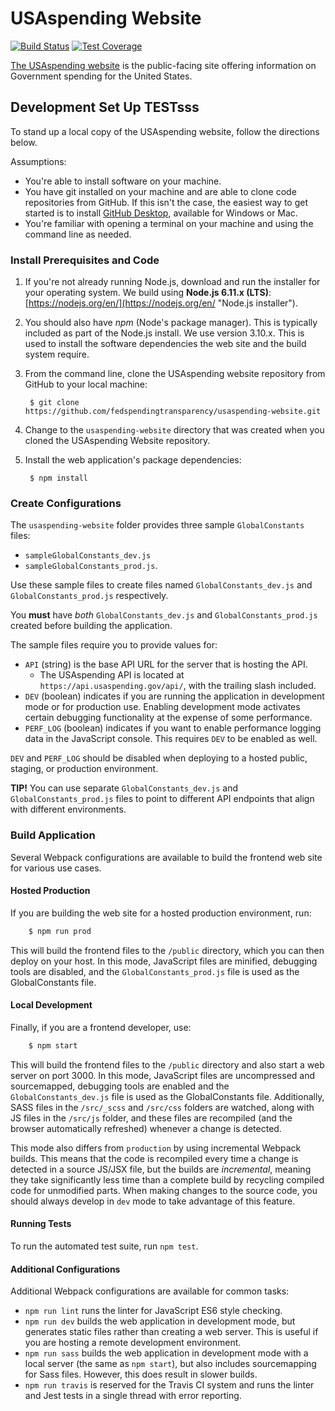 # USAspending Website

[![Build Status](https://travis-ci.org/fedspendingtransparency/usaspending-website.svg?branch=dev)](https://travis-ci.org/fedspendingtransparency/usaspending-website) [![Test Coverage](https://codeclimate.com/github/fedspendingtransparency/usaspending-website/badges/coverage.svg)](https://codeclimate.com/github/fedspendingtransparency/usaspending-website/coverage)

[The USAspending website](https://beta.usaspending.gov/) is the public-facing site offering information on Government spending for the United States.

## Development Set Up TESTsss

To stand up a local copy of the USAspending website, follow the directions below.

Assumptions:

* You're able to install software on your machine.
* You have git installed on your machine and are able to clone code repositories from GitHub. If this isn't the case, the easiest way to get started is to install [GitHub Desktop](https://desktop.github.com/ "GitHub desktop"), available for Windows or Mac.
* You're familiar with opening a terminal on your machine and using the command line as needed.


### Install Prerequisites and Code

1. If you're not already running Node.js, download and run the installer for your operating system. We build using **Node.js 6.11.x (LTS)**: [https://nodejs.org/en/](https://nodejs.org/en/ "Node.js installer").

2. You should also have *npm* (Node's package manager). This is typically included as part of the Node.js install. We use version 3.10.x. This is used to install the software dependencies the web site and the build system require.

3. From the command line, clone the USAspending website repository from GitHub to your local machine:

        $ git clone https://github.com/fedspendingtransparency/usaspending-website.git

4. Change to the `usaspending-website` directory that was created when you cloned the USAspending Website repository.

5. Install the web application's package dependencies:

        $ npm install


### Create Configurations

The `usaspending-website` folder provides three sample `GlobalConstants` files:

 * `sampleGlobalConstants_dev.js`
 * `sampleGlobalConstants_prod.js`.

Use these sample files to create files named `GlobalConstants_dev.js` and `GlobalConstants_prod.js` respectively.

You **must** have *both* `GlobalConstants_dev.js` and `GlobalConstants_prod.js` created before building the application. 

The sample files require you to provide values for:

* `API` (string) is the base API URL for the server that is hosting the API.
	* The USAspending API is located at `https://api.usaspending.gov/api/`, with the trailing slash included.
* `DEV` (boolean) indicates if you are running the application in development mode or for production use. Enabling development mode activates certain debugging functionality at the expense of some performance.
* `PERF_LOG` (boolean) indicates if you want to enable performance logging data in the JavaScript console. This requires `DEV` to be enabled as well.

`DEV` and `PERF_LOG` should be disabled when deploying to a hosted public, staging, or production environment.

**TIP!** You can use separate `GlobalConstants_dev.js` and `GlobalConstants_prod.js` files to point to different API endpoints that align with different environments.

### Build Application

Several Webpack configurations are available to build the frontend web site for various use cases.

#### Hosted Production

If you are building the web site for a hosted production environment, run:

```bash
	$ npm run prod
```
This will build the frontend files to the `/public` directory, which you can then deploy on your host. In this mode, JavaScript files are minified, debugging tools are disabled, and the `GlobalConstants_prod.js` file is used as the GlobalConstants file.

#### Local Development

Finally, if you are a frontend developer, use:

```bash
	$ npm start
```

This will build the frontend files to the `/public` directory and also start a web server on port 3000. In this mode, JavaScript files are uncompressed and sourcemapped, debugging tools are enabled and the `GlobalConstants_dev.js` file is used as the GlobalConstants file. Additionally, SASS files in the `/src/_scss` and `/src/css` folders are watched, along with JS files in the `/src/js` folder, and these files are recompiled (and the browser automatically refreshed) whenever a change is detected.

This mode also differs from `production` by using incremental Webpack builds. This means that the code is recompiled every time a change is detected in a source JS/JSX file, but the builds are *incremental*, meaning they take significantly less time than a complete build by recycling compiled code for unmodified parts. When making changes to the source code, you should always develop in `dev` mode to take advantage of this feature.

#### Running Tests

To run the automated test suite, run `npm test`.

#### Additional Configurations

Additional Webpack configurations are available for common tasks:

* `npm run lint` runs the linter for JavaScript ES6 style checking.
* `npm run dev` builds the web application in development mode, but generates static files rather than creating a web server. This is useful if you are hosting a remote development environment.
* `npm run sass` builds the web application in development mode with a local server (the same as `npm start`), but also includes sourcemapping for Sass files. However, this does result in slower builds.
* `npm run travis` is reserved for the Travis CI system and runs the linter and Jest tests in a single thread with error reporting.
